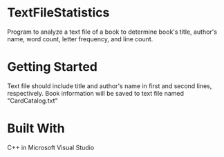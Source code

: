 # TextFileStatistics
Program to analyze a text file of a book to determine book's title, author's name, word count, letter frequency, and line count.

# Getting Started
Text file should include title and author's name in first and second lines, respectively. Book information will be saved to text file named "CardCatalog.txt"

# Built With
C++ in Microsoft Visual Studio
